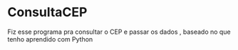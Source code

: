 # ConsultaCEP

Fiz esse programa pra consultar o CEP  e passar os dados , baseado no que tenho aprendido com Python
